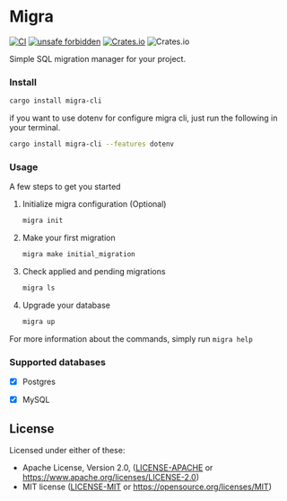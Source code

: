 # Migra

[![CI](https://github.com/pleshevskiy/migra/actions/workflows/rust.yml/badge.svg?branch=main)](https://github.com/pleshevskiy/migra/actions/workflows/rust.yml)
[![unsafe forbidden](https://img.shields.io/badge/unsafe-forbidden-success.svg)](https://github.com/rust-secure-code/safety-dance/)
[![Crates.io](https://img.shields.io/crates/v/migra-cli)](https://crates.io/crates/migra-cli)
![Crates.io](https://img.shields.io/crates/l/migra-cli)

Simple SQL migration manager for your project.

### Install

```bash
cargo install migra-cli
```

if you want to use dotenv for configure migra cli, just run the following in your terminal.

```bash
cargo install migra-cli --features dotenv
```


### Usage

A few steps to get you started

1. Initialize migra configuration (Optional)
    ```bash
    migra init
    ```
2. Make your first migration
    ```bash
    migra make initial_migration
    ```
3. Check applied and pending migrations
    ```bash
    migra ls
    ```
4. Upgrade your database
    ```bash
    migra up
    ```

For more information about the commands, simply run `migra help`

### Supported databases

- [x] Postgres
- [x] MySQL


## License

Licensed under either of these:

 * Apache License, Version 2.0, ([LICENSE-APACHE](LICENSE_APACHE) or
   https://www.apache.org/licenses/LICENSE-2.0)
 * MIT license ([LICENSE-MIT](LICENSE_MIT) or
   https://opensource.org/licenses/MIT)
